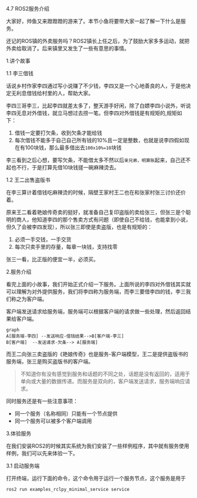 4.7 ROS2服务介绍

大家好，帅鱼又来蹬蹬蹬的游来了。本节小鱼将要带大家一起了解一下什么是服务。

还记的ROS镇的外卖服务吗？ROS2镇长上任之后，为了鼓励大家多多运动，就把外卖给取消了。后来镇里又发生了一些有意思的事情。

1.讲个故事

1.1 李三借钱

话说乡村作家李四通过写小说赚了不少钱，李四又是一个心地善良的人，于是他决定无利息借钱给村里的人，帮助大家。

李四三哥李三，比起李四就差太多了，整天游手好闲，除了白嫖李四小说外，听说李四无息对外借钱，就立马想过去捞一笔。但李四对外借钱是有规矩的,规矩如下：

1. 借钱一定要打欠条，收到欠条才能给钱
2. 每次借钱不能多于自己自己所有钱的10%且一定是整数，也就是说李四假如现在有100块钱，那么最多借出去`100x10%=10`块钱

李三看到之后心想，要写欠条，不能借太多不然以后`亲兄弟，明算账`起来，自己还不起也不行，于是打算先借10块钱搓一碗麻辣烫去。

1.2 王二出售盗版书

在李三算计着借钱吃麻辣烫的时候，隔壁王家村王二也在和张家村张三讨价还价着。

原来王二看着艳娘传奇卖的挺好，就准备自己复印盗版的卖给张三，但张三是个聪明的商人，他知道李四的那个售卖方式有问题（即使自己不给钱，也能拿到小说，但久了会被李四发现），所以张三即使是卖盗版，也是有规矩的：

1. 必须一手交钱，一手交货
2. 每次只卖手里的存量，每章一块钱，支持找零

张三一看，比正版的便宜一半，必须买。



2.服务介绍

看完上面的小故事，我们开始正式介绍一下服务。上面所说的李四对外借钱其实就可以理解为对外提供服务，我们将李四称为服务端，而李三要借李四的钱，李三我们称之为客户端。

客户端发送请求给服务端，服务端可以根据客户端的请求做一些处理，然后返回结果给客户端。

```mermaid
graph 
A[服务端-李四] --发送响应-借钱结果-->B[客户端-李三]
B[客户端]  --发送请求-欠条--> A[服务端]
```

而王二向张三卖盗版的《艳娘传奇》也是服务-客户端模型，王二是提供盗版书的服务端，张三是购买盗版书的客户端。

> 不知道你有没有感觉到服务和话题的不同之处，话题是没有返回的，适用于单向或大量的数据传递。而服务是双向的，客户端发送请求，服务端响应请求。

同时服务还是有一些注意事项：

- 同一个服务（名称相同）只能有一个节点提供
- 同一个服务可以被多个客户端调用



3.体验服务

在我们安装ROS2的时候其实系统为我们安装了一些样例程序，其中就有服务使用样例，我们可以先来体验一下。

3.1 启动服务端

打开终端，运行下面的命令，这个命令用于运行一个服务节点，这个服务是用于

```
ros2 run examples_rclpy_minimal_service service
```



